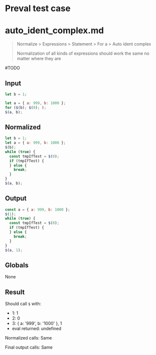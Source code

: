 # Preval test case

# auto_ident_complex.md

> Normalize > Expressions > Statement > For a > Auto ident complex
>
> Normalization of all kinds of expressions should work the same no matter where they are

#TODO

## Input

`````js filename=intro
let b = 1;

let a = { a: 999, b: 1000 };
for ($(b); $(0); );
$(a, b);
`````

## Normalized

`````js filename=intro
let b = 1;
let a = { a: 999, b: 1000 };
$(b);
while (true) {
  const tmpIfTest = $(0);
  if (tmpIfTest) {
  } else {
    break;
  }
}
$(a, b);
`````

## Output

`````js filename=intro
const a = { a: 999, b: 1000 };
$(1);
while (true) {
  const tmpIfTest = $(0);
  if (tmpIfTest) {
  } else {
    break;
  }
}
$(a, 1);
`````

## Globals

None

## Result

Should call `$` with:
 - 1: 1
 - 2: 0
 - 3: { a: '999', b: '1000' }, 1
 - eval returned: undefined

Normalized calls: Same

Final output calls: Same

